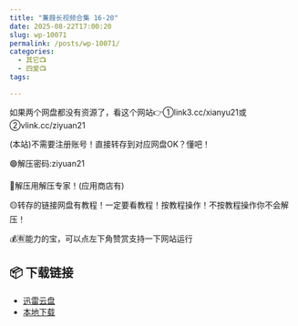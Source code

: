 ```yaml
---
title: "蒹葭长视频合集 16-20"
date: 2025-08-22T17:00:20
slug: wp-10071
permalink: /posts/wp-10071/
categories:
  - 其它📺
  - 四爱📺
tags:

---
```


如果两个网盘都没有资源了，看这个网站👉①link3.cc/xianyu21或②vlink.cc/ziyuan21

(本站)不需要注册账号！直接转存到对应网盘OK？懂吧！

🟢解压密码:ziyuan21

🔵解压用解压专家！(应用商店有)

🟡转存的链接网盘有教程！一定要看教程！按教程操作！不按教程操作你不会解压！

💰🈶能力的宝，可以点左下角赞赏支持一下网站运行

## 📦 下载链接
- [迅雷云盘](https://blziyuan21.com/pay-download/10071?key=07baf2be73&down_id=0)
- [本地下载](https://blziyuan21.com/pay-download/10071?key=07baf2be73&down_id=1)

